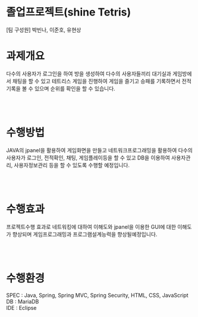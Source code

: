 # 졸업프로젝트(shine Tetris)

[팀 구성원] 박빈나, 이준호, 유현상

# 과제개요
다수의 사용자가 로그인을 하여 방을 생성하여 다수의 사용자들끼리 대기실과 게임방에서 채팅을 할 수 있고
테트리스 게임을 진행하여 게임을 즐기고 승패를 기록하면서 전적기록을 볼 수 있으며
순위를 확인을 할 수 있습니다.

<br><br>
# 수행방법
JAVA의 jpanel을 활용하여 게임화면을 만들고 네트워크프로그래밍을 활용하여 다수의 사용자가 로그인, 전적확인, 채팅, 게임플레이등을 할 수 있고 
DB을 이용하여 사용자관리, 사용자정보관리 등을 할 수 있도록 수행할 예정입니다.

<br><br>
# 수행효과
프로젝트수행 효과로 네트워킹에 대하여 이해도와 jpanel을 이용한 GUI에 대한 이해도가 향상되며
게임프로그래밍과 프로그램설계능력을 향상될예정입니다.

<br><br>
# 수행환경
SPEC : Java, Spring, Spring MVC, Spring Security, HTML, CSS, JavaScript<br>
DB : MariaDB<br>
IDE : Eclipse
